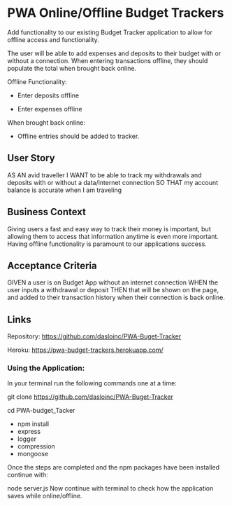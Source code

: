 # PWA Online/Offline Budget Trackers

Add functionality to our existing Budget Tracker application to allow for offline access and functionality.

The user will be able to add expenses and deposits to their budget with or without a connection. When entering transactions offline, they should populate the total when brought back online.

Offline Functionality:

  * Enter deposits offline

  * Enter expenses offline

When brought back online:

  * Offline entries should be added to tracker.

## User Story
AS AN avid traveller
I WANT to be able to track my withdrawals and deposits with or without a data/internet connection
SO THAT my account balance is accurate when I am traveling

## Business Context

Giving users a fast and easy way to track their money is important, but allowing them to access that information anytime is even more important. Having offline functionality is paramount to our applications success.


## Acceptance Criteria
GIVEN a user is on Budget App without an internet connection
WHEN the user inputs a withdrawal or deposit
THEN that will be shown on the page, and added to their transaction history when their connection is back online.


## Links

Repository:
https://github.com/dasloinc/PWA-Buget-Tracker

Heroku:
https://pwa-budget-trackers.herokuapp.com/

### Using the Application:
In your terminal run the following commands one at a time:

git clone https://github.com/dasloinc/PWA-Buget-Tracker

cd PWA-budget_Tacker

- npm install
- express
- logger
- compression
- mongoose

Once the steps are completed and the npm packages have been installed continue with:

node server.js Now continue with terminal to check how the application saves while online/offline.
